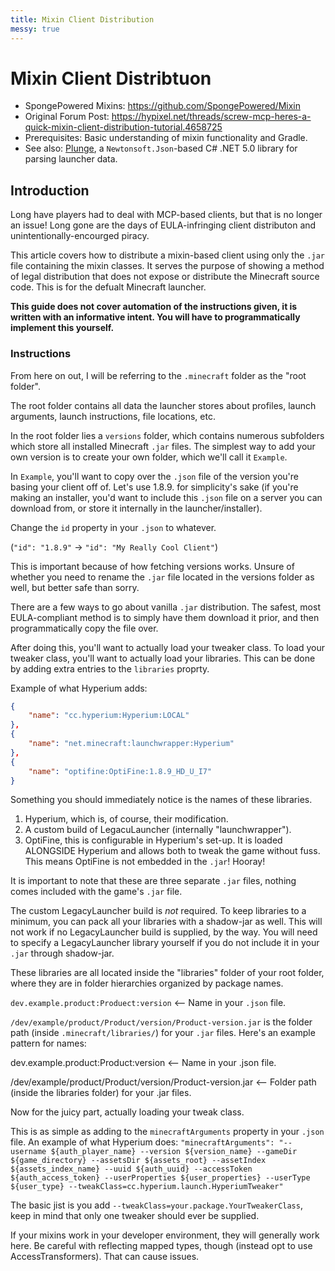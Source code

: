 ```yaml
---
title: Mixin Client Distribution
messy: true
---
```

# Mixin Client Distribtuon
- SpongePowered Mixins: https://github.com/SpongePowered/Mixin
- Original Forum Post: https://hypixel.net/threads/screw-mcp-heres-a-quick-mixin-client-distribution-tutorial.4658725
- Prerequisites: Basic understanding of mixin functionality and Gradle.
- See also: [Plunge](https://github.com/Uranometrical/plunge), a `Newtonsoft.Json`-based C# .NET 5.0 library for parsing launcher data.

## Introduction
Long have players had to deal with MCP-based clients, but that is no longer an issue!
Long gone are the days of EULA-infringing client distributon and unintentionally-encourged piracy.

This article covers how to distribute a mixin-based client using only the `.jar` file containing the mixin classes. It serves the purpose of showing a method of legal distribution that does not expose or distribute the Minecraft source code. This is for the defualt Minecraft launcher.

**This guide does not cover automation of the instructions given, it is written with an informative intent.
You will have to programmatically implement this yourself.**

### Instructions
From here on out, I will be referring to the `.minecraft` folder as the "root folder".

The root folder contains all data the launcher stores about profiles, launch arguments, launch instructions, file locations, etc.

In the root folder lies a `versions` folder, which contains numerous subfolders which store all installed Minecraft `.jar` files. The simplest way to add your own version is to create your own folder, which we'll call it `Example`.

In `Example`, you'll want to copy over the `.json` file of the version you're basing your client off of. Let's use 1.8.9. for simplicity's sake (if you're making an installer, you'd want to include this `.json` file on a server you can download from, or store it internally in the launcher/installer).

Change the `id` property in your `.json` to whatever.

(`"id": "1.8.9"` -> `"id": "My Really Cool Client"`)

This is important because of how fetching versions works. Unsure of whether you need to rename the `.jar` file located in the versions folder as well, but better safe than sorry.

There are a few ways to go about vanilla `.jar` distribution. The safest, most EULA-compliant method is to simply have them download it prior, and then programmatically copy the file over.

After doing this, you'll want to actually load your tweaker class. To load your tweaker class, you'll want to actually load your libraries.
This can be done by adding extra entries to the `libraries` proprty.

Example of what Hyperium adds:
```json
{
    "name": "cc.hyperium:Hyperium:LOCAL"
},
{
    "name": "net.minecraft:launchwrapper:Hyperium"
},
{
    "name": "optifine:OptiFine:1.8.9_HD_U_I7"
}
```

Something you should immediately notice is the names of these libraries.
1. Hyperium, which is, of course, their modification.
2. A custom build of LegacuLauncher (internally "launchwrapper").
3. OptiFine, this is configurable in Hyperium's set-up. It is loaded ALONGSIDE Hyperium and allows both to tweak the game without fuss. This means OptiFine is not embedded in the `.jar`! Hooray!

It is important to note that these are three separate `.jar` files, nothing comes included with the game's `.jar` file.

The custom LegacyLauncher build is *not* required. To keep libraries to a minimum, you can pack all your libraries with a shadow-jar as well. This will not work if no LegacyLauncher build is supplied, by the way. You will need to specify a LegacyLauncher library yourself if you do not include it in your `.jar` through shadow-jar.

These libraries are all located inside the "libraries" folder of your root folder, where they are in folder hierarchies organized by package names.

`dev.example.product:Produect:version` <-- Name in your `.json` file.

`/dev/example/product/Product/version/Product-version.jar` is the folder path (inside `.minecraft/libraries/`) for your `.jar` files.
Here's an example pattern for names:

dev.example.product:Product:version <-- Name in your .json file.

/dev/example/product/Product/version/Product-version.jar <-- Folder path (inside the libraries folder) for your .jar files.

Now for the juicy part, actually loading your tweak class.

This is as simple as adding to the `minecraftArguments` property in your `.json` file.
An example of what Hyperium does:
`"minecraftArguments": "--username ${auth_player_name} --version ${version_name} --gameDir ${game_directory} --assetsDir ${assets_root} --assetIndex ${assets_index_name} --uuid ${auth_uuid} --accessToken ${auth_access_token} --userProperties ${user_properties} --userType ${user_type} --tweakClass=cc.hyperium.launch.HyperiumTweaker"`

The basic jist is you add `--tweakClass=your.package.YourTweakerClass`, keep in mind that only one tweaker should ever be supplied.

If your mixins work in your developer environment, they will generally work here. Be careful with reflecting mapped types, though (instead opt to use AccessTransformers). That can cause issues.
